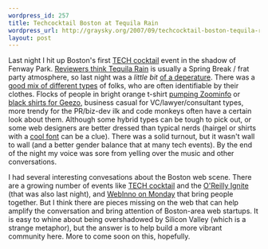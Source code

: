 ```yaml
--- 
wordpress_id: 257
title: Techcocktail Boston at Tequila Rain
wordpress_url: http://graysky.org/2007/09/techcocktail-boston-tequila-rain/
layout: post
---
```

Last night I hit up Boston's first <a href="http://techcocktailboston1.eventbrite.com/">TECH cocktail</a> event in the shadow of Fenway Park. <a href="http://www.yelp.com/biz/PYtT4OgCv83Ux_WPPSl7AA">Reviewers think Tequila Rain</a> is usually a Spring Break / frat party atmosphere, so last night was a <em>little bit</em> <a href="http://www.flickr.com/photos/tags/techcocktailboston/">of a deperature</a>. There was a <a href="http://www.innoeco.com/2007/09/bostons-first-tech-cocktail.html">good mix of different types</a> of folks, who are often identifiable by their clothes. Flocks of people in bright orange t-shirt <a href="http://www.flickr.com/photos/somewhatfrank/1342531772/in/set-72157601899550312/">pumping Zoominfo</a> or <a href="http://www.flickr.com/photos/somewhatfrank/1342528788/in/set-72157601899550312/">black shirts for Geezo</a>, business casual for VC/lawyer/consultant types, more trendy for the PR/biz-dev ilk and code monkeys often have a certain look about them. Although some hybrid types can be tough to pick out, or some web designers are better dressed than typical nerds (hairgel or shirts with a <a href="http://typography.com/fonts/font_overview.php?productLineID=100032">cool font</a> can be a clue). There was a solid turnout, but it wasn't wall to wall (and a better gender balance that at many tech events). By the end of the night my voice was sore from yelling over the music and other conversations.

I had several interesting convesations about the Boston web scene. There are a growing number of events like <a href="http://www.techcocktail.com/blog/">TECH cocktail</a> and the <a href="http://www.oreillynet.com/ignite/blog/">O'Reilly Ignite</a> (that was also last night), and <a href="http://webinno14.eventbrite.com/">WebInno on Monday</a> that bring people together. But I think there are pieces missing on the web that can help amplify the conversation and bring attention of Boston-area web startups. It is easy to whine about being overshadowed by Silicon Valley (which is a strange metaphor), but the answer is to help build a more vibrant community here. More to come soon on this, hopefully.
